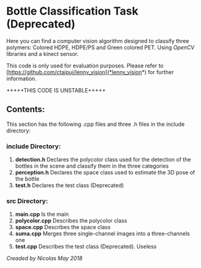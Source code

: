 # Bottle Classification Task (Deprecated)
Here you can find a computer vision algorithm designed to classify three polymers: Colored HDPE, HDPE/PS and Green colored PET. Using *OpenCV* libraries and a kinect sensor. 

This code is only used for evaluation purposes. Please refer to [https://github.com/ctaipuj/lenny_vision](*lenny_vision*) for further information.

+++++THIS CODE IS UNSTABLE+++++

## Contents:
This section has the following .cpp files and three .h files in the include directory:
### include Directory:
1. **detection.h** Declares the polycolor class used for the detection of the bottles in the scene and classify them in the three categories
2. **perception.h** Declares the space class used to estimate the 3D pose of the bottle
3. **test.h** Declares the test class (Deprecated)
### src Directory:
1. **main.cpp** Is the main
2. **polycolor.cpp** Describes the polycolor class
3. **space.cpp** Describes the space class
4. **suma.cpp** Merges three single-channel images into a three-channels one
5. **test.cpp** Describes the test class (Deprecated). Useless

*Creaded by Nicolas May 2018*
